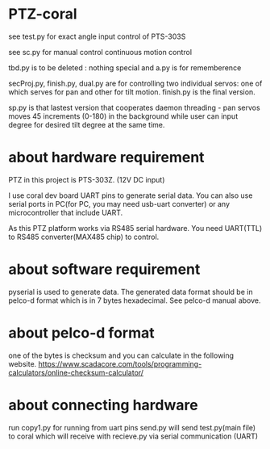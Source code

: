 # PTZ-coral

see test.py for exact angle input control of PTS-303S

see sc.py for manual control continuous motion control 

tbd.py is to be deleted : nothing special and a.py is for rememberence 

secProj.py, finish.py, dual.py are for controlling two individual servos: one of which serves for pan and other for tilt motion. finish.py is the final version. 

sp.py is that lastest version that cooperates daemon threading - pan servos moves 45 increments (0-180) in the background while user can input degree for desired tilt degree at the same time. 


# about hardware requirement 
PTZ in this project is PTS-303Z. (12V DC input) 

I use coral dev board UART pins to generate serial data. You can also use serial ports in PC(for PC, you may need usb-uart converter) or any microcontroller that include UART. 

As this PTZ platform works via RS485 serial hardware. You need UART(TTL) to RS485 converter(MAX485 chip) to control. 


# about software requirement 
pyserial is used to generate data. The generated data format should be in pelco-d format which is in 7 bytes hexadecimal. See pelco-d manual above. 

# about pelco-d format 
one of the bytes is checksum and you can calculate in the following website. 
https://www.scadacore.com/tools/programming-calculators/online-checksum-calculator/


# about connecting hardware
run copy1.py for running from uart pins
send.py will send test.py(main file) to coral which will receive with recieve.py via serial communication (UART)

